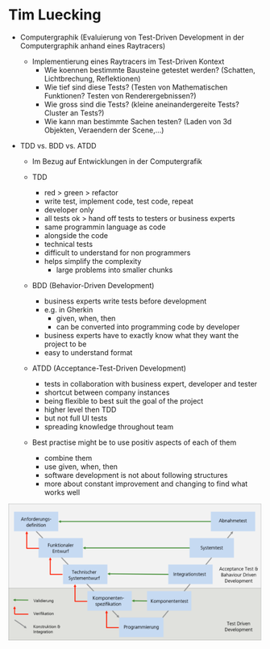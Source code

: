 # Tim Luecking

* Computergraphik (Evaluierung von Test-Driven Development in der Computergraphik anhand eines Raytracers)
	* Implementierung eines Raytracers im Test-Driven Kontext
		* Wie koennen bestimmte Bausteine getestet werden? (Schatten, Lichtbrechung, Reflektionen)
		* Wie tief sind diese Tests? (Testen von Mathematischen Funktionen? Testen von Renderergebnissen?)
		* Wie gross sind die Tests? (kleine aneinandergereite Tests? Cluster an Tests?)
		* Wie kann man bestimmte Sachen testen? (Laden von 3d Objekten, Veraendern der Scene,...)


* TDD vs. BDD vs. ATDD
	* Im Bezug auf Entwicklungen in der Computergrafik

	* TDD
		* red > green > refactor
		* write test, implement code, test code, repeat
		* developer only 
		* all tests ok > hand off tests to testers or business experts
		* same programmin language as code
		* alongside the code 
		* technical tests
		* difficult to understand for non programmers
		* helps simplify the complexity
			* large problems into smaller chunks

	* BDD (Behavior-Driven Development)
		* business experts write tests before development
		* e.g. in Gherkin
			* given, when, then 
			* can be converted into programming code by developer
		* business experts have to exactly know what they want the project to be 
		* easy to understand format 
	
	* ATDD (Acceptance-Test-Driven Development)
		* tests in collaboration with business expert, developer and tester
		* shortcut between company instances
		* being flexible to best suit the goal of the project 
		* higher level then TDD
		* but not full UI tests
		* spreading knowledge throughout team

	* Best practise might be to use positiv aspects of each of them
		* combine them
		* use given, when, then
		* software development is not about following structures
		* more about constant improvement and changing to find what works well

![](media/tdd.png)
		
